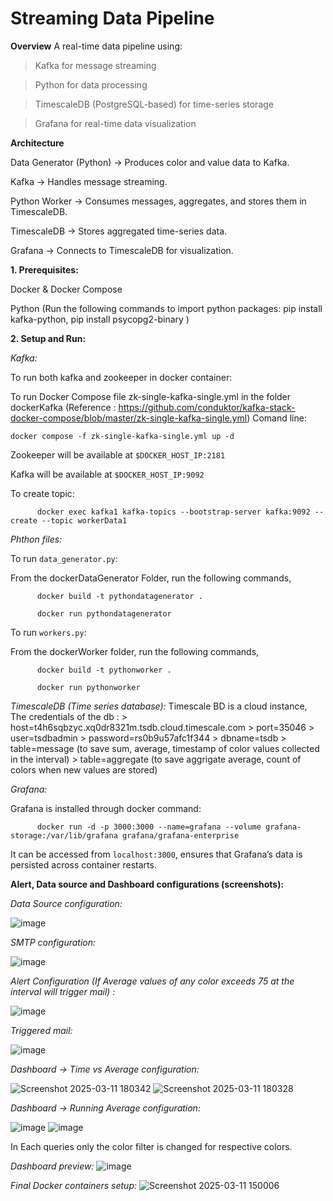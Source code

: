 # Streaming Data Pipeline

**Overview**
A real-time data pipeline using:
>Kafka for message streaming

>Python for data processing

>TimescaleDB (PostgreSQL-based) for time-series storage

>Grafana for real-time data visualization

**Architecture**

Data Generator (Python) → Produces color and value data to Kafka.

Kafka → Handles message streaming.

Python Worker → Consumes messages, aggregates, and stores them in TimescaleDB.

TimescaleDB → Stores aggregated time-series data.

Grafana → Connects to TimescaleDB for visualization.

**1. Prerequisites:**

  Docker & Docker Compose
  
  Python (Run the following commands to import python packages: pip install kafka-python, pip install psycopg2-binary )
  
**2. Setup and Run:**

  *Kafka:*
  
  To run both kafka and zookeeper in docker container:
  
  To run Docker Compose file zk-single-kafka-single.yml in the folder dockerKafka (Reference : https://github.com/conduktor/kafka-stack-docker-compose/blob/master/zk-single-kafka-single.yml) Comand line:
        
  ```
  docker compose -f zk-single-kafka-single.yml up -d
  ```
        
  Zookeeper will be available at `$DOCKER_HOST_IP:2181`
  
  Kafka will be available at `$DOCKER_HOST_IP:9092`
  
  To create topic:
  
  ```
        docker exec kafka1 kafka-topics --bootstrap-server kafka:9092 --create --topic workerData1
  ```
        
  *Phthon files:*
  
  To run `data_generator.py`:
  
  From the dockerDataGenerator Folder, run the following commands,
  
  ```
        docker build -t pythondatagenerator .

        docker run pythondatagenerator
  ```
        
  To run `workers.py`:
  
  From the dockerWorker folder, run the following commands,
  
  ```
        docker build -t pythonworker .

        docker run pythonworker
   ```
  
  *TimescaleDB (Time series database):* 
        Timescale BD is a cloud instance,
        The credentials of the db :
                        > host=t4h6sqbzyc.xq0dr8321m.tsdb.cloud.timescale.com
                        > port=35046
                        > user=tsdbadmin
                        > password=rs0b9u57afc1f344
                        > dbname=tsdb
                        > table=message (to save sum, average, timestamp of color values collected in the interval)
                        > table=aggregate (to save aggrigate average, count of colors when new values are stored)
                        
  *Grafana:*
  
  Grafana is installed through docker command:
  
  ```
        docker run -d -p 3000:3000 --name=grafana --volume grafana-storage:/var/lib/grafana grafana/grafana-enterprise
  ```
        
  It can be accessed from `localhost:3000`, ensures that Grafana’s data is persisted across container restarts.
        
  **Alert, Data source and Dashboard configurations (screenshots):**
        
   *Data Source configuration:*
        
  ![image](https://github.com/user-attachments/assets/aa9f8c88-6c6a-4f09-91ce-4ad986124dad)
  
  *SMTP configuration:*

  ![image](https://github.com/user-attachments/assets/e5b184b6-33ad-4ab5-82fe-57f18e334db7)

  
  *Alert Configuration (If Average values of any color exceeds 75 at the interval will trigger mail) :*
        
  ![image](https://github.com/user-attachments/assets/675c90a1-4d29-4e09-8f32-3bbd48e4318c)
  
  *Triggered mail:*
        
  ![image](https://github.com/user-attachments/assets/6df7f161-1e92-4dd8-a9c6-34af684c041f)
  
  *Dashboard -> Time vs Average configuration:*
        
  ![Screenshot 2025-03-11 180342](https://github.com/user-attachments/assets/46179489-f44e-472b-ab93-9da42c1d755b)
        ![Screenshot 2025-03-11 180328](https://github.com/user-attachments/assets/bf086efa-5449-4c47-88a8-1ffce27e6c96)
        
  *Dashboard -> Running Average configuration:*
        
  ![image](https://github.com/user-attachments/assets/646c5036-acf8-43d9-9979-c3ce2e513a60)
  ![image](https://github.com/user-attachments/assets/ebd1eb92-ef0c-4e2b-8523-fcaed1b49db6)
        
  In Each queries only the color filter is changed for respective colors.

  *Dashboard preview:*
        ![image](https://github.com/user-attachments/assets/0be3fd3e-80b7-4c40-85a5-26c4a7f1ccfb)
        
*Final Docker containers setup:*
![Screenshot 2025-03-11 150006](https://github.com/user-attachments/assets/28d8d149-4913-4e0b-b24a-0d379ff91ff4)
